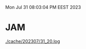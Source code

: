 Mon Jul 31 08:03:04 PM EEST 2023
# JAM
<a href='./cache/202307/31_20.log'>./cache/202307/31_20.log</a>
